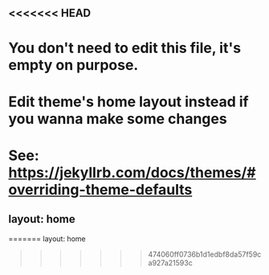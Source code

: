 <<<<<<< HEAD
---
# You don't need to edit this file, it's empty on purpose.
# Edit theme's home layout instead if you wanna make some changes
# See: https://jekyllrb.com/docs/themes/#overriding-theme-defaults
layout: home
---
=======
layout: home
>>>>>>> 474060ff0736b1d1edbf8da57f59ca927a21593c
